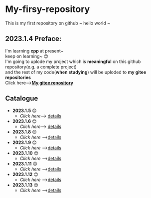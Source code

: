 # My-firsy-repository
This is my  first repository on github ~ hello world ~
## 2023.1.4 Preface:
I'm learning **cpp** at present~  
keep on learning~ :blush:   
I'm going to uplode my project which is **meaningful** on this github repository(e.g. a complete project)  
and the rest of my code(**when studying**) will be uploded to **my gitee repositories**   
Click here-->[**My gitee repository**](https://gitee.com/C-11nJxxs-web/study)  
## Catalogue  
- **2023.1.5** :blush:
  - *Click here*--> [details](https://github.com/C11NJXX/My-firsy-repository/blob/main/Record/2023.1.5.md)
- **2023.1.6** :blush:
  - *Click here*--> [details](https://github.com/C11NJXX/My-firsy-repository/blob/main/Record/2023.1.6.md)
- **2023.1.8** :blush:
  - *Click here* -->[details](https://github.com/C11NJXX/My-firsy-repository/blob/main/Record/2023.1.8.md)
- **2023.1.9** :blush:
  - *Click here* -->[details](https://github.com/C11NJXX/My-firsy-repository/blob/main/Record/2023.1.9.md)
- **2023.1.10** :blush:
  - *Click here* -->[details](https://github.com/C11NJXX/My-firsy-repository/blob/main/Record/2023.1.10.md)
- **2023.1.11** :blush:
  - *Click here* -->[details](https://github.com/C11NJXX/My-firsy-repository/blob/main/Record/2023.1.11.md)
- **2023.1.12** :blush:
  - *Click here* -->[details](https://github.com/C11NJXX/My-firsy-repository/blob/main/Record/2023.1.12.md)
- **2023.1.13** :blush:
  - *Click here* -->[details](https://github.com/C11NJXX/My-firsy-repository/blob/main/Record/2023.1.13.md)

